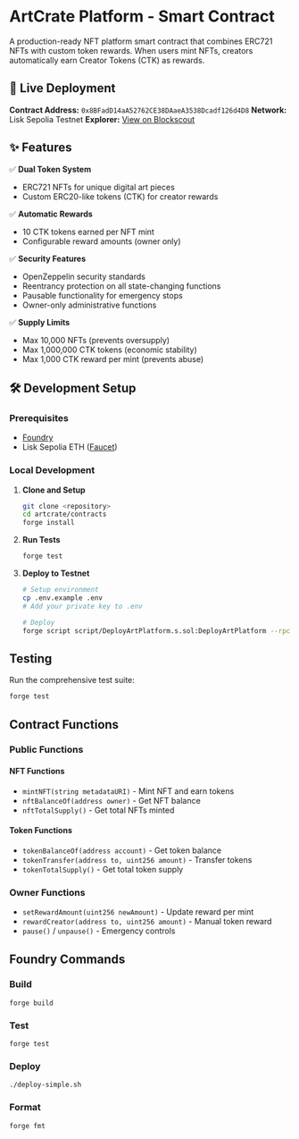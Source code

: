 # ArtCrate Platform - Smart Contract

A production-ready NFT platform smart contract that combines ERC721 NFTs with custom token rewards. When users mint NFTs, creators automatically earn Creator Tokens (CTK) as rewards.

## 🚀 Live Deployment

**Contract Address:** `0x8BFadD14aA52762CE38DAaeA3538Dcadf126d4D8`
**Network:** Lisk Sepolia Testnet
**Explorer:** [View on Blockscout](https://sepolia-blockscout.lisk.com/address/0x8BFadD14aA52762CE38DAaeA3538Dcadf126d4D8)

## ✨ Features

✅ **Dual Token System**
- ERC721 NFTs for unique digital art pieces
- Custom ERC20-like tokens (CTK) for creator rewards

✅ **Automatic Rewards**
- 10 CTK tokens earned per NFT mint
- Configurable reward amounts (owner only)

✅ **Security Features**
- OpenZeppelin security standards
- Reentrancy protection on all state-changing functions
- Pausable functionality for emergency stops
- Owner-only administrative functions

✅ **Supply Limits**
- Max 10,000 NFTs (prevents oversupply)
- Max 1,000,000 CTK tokens (economic stability)
- Max 1,000 CTK reward per mint (prevents abuse)

## 🛠 Development Setup

### Prerequisites
- [Foundry](https://book.getfoundry.sh/getting-started/installation)
- Lisk Sepolia ETH ([Faucet](https://sepolia-faucet.lisk.com/))

### Local Development

1. **Clone and Setup**
   ```bash
   git clone <repository>
   cd artcrate/contracts
   forge install
   ```

2. **Run Tests**
   ```bash
   forge test
   ```

3. **Deploy to Testnet**
   ```bash
   # Setup environment
   cp .env.example .env
   # Add your private key to .env

   # Deploy
   forge script script/DeployArtPlatform.s.sol:DeployArtPlatform --rpc-url https://rpc.sepolia-api.lisk.com --broadcast
   ```

## Testing

Run the comprehensive test suite:

```bash
forge test
```

## Contract Functions

### Public Functions

#### NFT Functions
- `mintNFT(string metadataURI)` - Mint NFT and earn tokens
- `nftBalanceOf(address owner)` - Get NFT balance
- `nftTotalSupply()` - Get total NFTs minted

#### Token Functions
- `tokenBalanceOf(address account)` - Get token balance
- `tokenTransfer(address to, uint256 amount)` - Transfer tokens
- `tokenTotalSupply()` - Get total token supply

### Owner Functions
- `setRewardAmount(uint256 newAmount)` - Update reward per mint
- `rewardCreator(address to, uint256 amount)` - Manual token reward
- `pause()` / `unpause()` - Emergency controls

## Foundry Commands

### Build
```shell
forge build
```

### Test
```shell
forge test
```

### Deploy
```shell
./deploy-simple.sh
```

### Format
```shell
forge fmt
```
